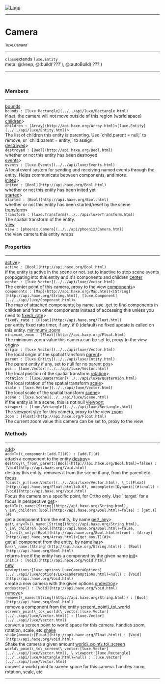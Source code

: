 
[![Logo](../../images/logo.png)](../../api/index.html)

---


<h1>Camera</h1>
<small>`luxe.Camera`</small>



<hr/>

`class`extends <code><span>luxe.Entity</span></code><br/><span class="meta">
meta: @:keep, @:build(&#x27;???&#x27;), @:autoBuild(&#x27;???&#x27;)</span>

<hr/>


&nbsp;
&nbsp;




<h3>Members</h3> <hr/><span class="member apipage">
                <a name="bounds"><a class="lift" href="#bounds">bounds</a></a><div class="clear"></div>
                <code class="signature apipage">bounds : [luxe.Rectangle](../../api/luxe/Rectangle.html)</code><br/></span>
            <span class="small_desc_flat">if set, the camera will not move outside of this region (world space)</span><br/><span class="member apipage">
                <a name="children"><a class="lift" href="#children">children</a></a><a title="inherited from luxe.Entity" class="tooltip inherited">&gt;</a><div class="clear"></div>
                <code class="signature apipage">children : [Array](http://api.haxe.org/Array.html)&lt;[luxe.Entity](../../api/luxe/Entity.html)&gt;</code><br/></span>
            <span class="small_desc_flat">The list of children this entity is parenting. Use `child.parent = null;` to remove, or `child.parent = entity;` to assign.</span><br/><span class="member apipage">
                <a name="destroyed"><a class="lift" href="#destroyed">destroyed</a></a><a title="inherited from luxe.Entity" class="tooltip inherited">&gt;</a><div class="clear"></div>
                <code class="signature apipage">destroyed : [Bool](http://api.haxe.org/Bool.html)</code><br/></span>
            <span class="small_desc_flat">whether or not this entity has been destroyed</span><br/><span class="member apipage">
                <a name="events"><a class="lift" href="#events">events</a></a><a title="inherited from luxe.Entity" class="tooltip inherited">&gt;</a><div class="clear"></div>
                <code class="signature apipage">events : [luxe.Events](../../api/luxe/Events.html)</code><br/></span>
            <span class="small_desc_flat">A local event system for sending and receiving named events through the entity. Helps communicate between components, and more.</span><br/><span class="member apipage">
                <a name="inited"><a class="lift" href="#inited">inited</a></a><a title="inherited from luxe.Entity" class="tooltip inherited">&gt;</a><div class="clear"></div>
                <code class="signature apipage">inited : [Bool](http://api.haxe.org/Bool.html)</code><br/></span>
            <span class="small_desc_flat">whether or not this entity has been inited yet</span><br/><span class="member apipage">
                <a name="started"><a class="lift" href="#started">started</a></a><a title="inherited from luxe.Entity" class="tooltip inherited">&gt;</a><div class="clear"></div>
                <code class="signature apipage">started : [Bool](http://api.haxe.org/Bool.html)</code><br/></span>
            <span class="small_desc_flat">whether or not this entity has been started/reset by the scene</span><br/><span class="member apipage">
                <a name="transform"><a class="lift" href="#transform">transform</a></a><a title="inherited from luxe.Entity" class="tooltip inherited">&gt;</a><div class="clear"></div>
                <code class="signature apipage">transform : [luxe.Transform](../../api/luxe/Transform.html)</code><br/></span>
            <span class="small_desc_flat">The spatial transform of the entity.</span><br/><span class="member apipage">
                <a name="view"><a class="lift" href="#view">view</a></a><div class="clear"></div>
                <code class="signature apipage">view : [phoenix.Camera](../../api/phoenix/Camera.html)</code><br/></span>
            <span class="small_desc_flat">the view camera this entity wraps</span><br/>

<h3>Properties</h3> <hr/><span class="member apipage">
                <a name="active"><a class="lift" href="#active">active</a></a><a title="inherited from luxe.Entity" class="tooltip inherited">&gt;</a><div class="clear"></div>
                <code class="signature apipage">active : [Bool](http://api.haxe.org/Bool.html)</code><br/></span>
            <span class="small_desc_flat">if the entity is active in the scene or not. set to inactive to stop scene events propogating into this entity and it's components and children</span><span class="member apipage">
                <a name="center"><a class="lift" href="#center">center</a></a><div class="clear"></div>
                <code class="signature apipage">center : [luxe.Vector](../../api/luxe/Vector.html)</code><br/></span>
            <span class="small_desc_flat">The center point of this camera, proxy to the view</span><span class="member apipage">
                <a name="components"><a class="lift" href="#components">components</a></a><a title="inherited from luxe.Entity" class="tooltip inherited">&gt;</a><div class="clear"></div>
                <code class="signature apipage">components : [Map](http://api.haxe.org/Map.html)&lt;[String](http://api.haxe.org/String.html), [luxe.Component](../../api/luxe/Component.html)&gt;</code><br/></span>
            <span class="small_desc_flat">The map of attached components, by name. use .get to find components in children and from other components instead of accessing this unless you need to</span><span class="member apipage">
                <a name="fixed_rate"><a class="lift" href="#fixed_rate">fixed\_rate</a></a><a title="inherited from luxe.Entity" class="tooltip inherited">&gt;</a><div class="clear"></div>
                <code class="signature apipage">fixed\_rate : [Float](http://api.haxe.org/Float.html)</code><br/></span>
            <span class="small_desc_flat">per entity fixed rate timer, if any. if 0 (default) no fixed update is called on this entity.</span><span class="member apipage">
                <a name="minimum_zoom"><a class="lift" href="#minimum_zoom">minimum\_zoom</a></a><div class="clear"></div>
                <code class="signature apipage">minimum\_zoom : [Float](http://api.haxe.org/Float.html)</code><br/></span>
            <span class="small_desc_flat">The minimum zoom value this camera can be set to, proxy to the view</span><span class="member apipage">
                <a name="origin"><a class="lift" href="#origin">origin</a></a><a title="inherited from luxe.Entity" class="tooltip inherited">&gt;</a><div class="clear"></div>
                <code class="signature apipage">origin : [luxe.Vector](../../api/luxe/Vector.html)</code><br/></span>
            <span class="small_desc_flat">The local origin of the spatial transform</span><span class="member apipage">
                <a name="parent"><a class="lift" href="#parent">parent</a></a><a title="inherited from luxe.Entity" class="tooltip inherited">&gt;</a><div class="clear"></div>
                <code class="signature apipage">parent : [luxe.Entity](../../api/luxe/Entity.html)</code><br/></span>
            <span class="small_desc_flat">The parent entity if any, set to null for no parent</span><span class="member apipage">
                <a name="pos"><a class="lift" href="#pos">pos</a></a><a title="inherited from luxe.Entity" class="tooltip inherited">&gt;</a><div class="clear"></div>
                <code class="signature apipage">pos : [luxe.Vector](../../api/luxe/Vector.html)</code><br/></span>
            <span class="small_desc_flat">The local position of the spatial transform</span><span class="member apipage">
                <a name="rotation"><a class="lift" href="#rotation">rotation</a></a><a title="inherited from luxe.Entity" class="tooltip inherited">&gt;</a><div class="clear"></div>
                <code class="signature apipage">rotation : [luxe.Quaternion](../../api/luxe/Quaternion.html)</code><br/></span>
            <span class="small_desc_flat">The local rotation of the spatial transform</span><span class="member apipage">
                <a name="scale"><a class="lift" href="#scale">scale</a></a><a title="inherited from luxe.Entity" class="tooltip inherited">&gt;</a><div class="clear"></div>
                <code class="signature apipage">scale : [luxe.Vector](../../api/luxe/Vector.html)</code><br/></span>
            <span class="small_desc_flat">The local scale of the spatial transform</span><span class="member apipage">
                <a name="scene"><a class="lift" href="#scene">scene</a></a><a title="inherited from luxe.Entity" class="tooltip inherited">&gt;</a><div class="clear"></div>
                <code class="signature apipage">scene : [luxe.Scene](../../api/luxe/Scene.html)</code><br/></span>
            <span class="small_desc_flat">if the entity is in a scene, this is not null</span><span class="member apipage">
                <a name="viewport"><a class="lift" href="#viewport">viewport</a></a><div class="clear"></div>
                <code class="signature apipage">viewport : [luxe.Rectangle](../../api/luxe/Rectangle.html)</code><br/></span>
            <span class="small_desc_flat">The viewport size for this camera, proxy to the view</span><span class="member apipage">
                <a name="zoom"><a class="lift" href="#zoom">zoom</a></a><div class="clear"></div>
                <code class="signature apipage">zoom : [Float](http://api.haxe.org/Float.html)</code><br/></span>
            <span class="small_desc_flat">The current zoom value this camera can be set to, proxy to the view</span>

<h3>Methods</h3> <hr/><span class="method apipage">
            <a name="add"><a class="lift" href="#add">add</a></a><a title="inherited from luxe.Entity" class="tooltip inherited">&gt;</a><div class="clear"></div>
            <code class="signature apipage">add&lt;T&gt;(\_component:[add.T](#)<span></span>) : [add.T](#)</code><br/><span class="small_desc_flat">attach a component to the entity</span>


</span>
<span class="method apipage">
            <a name="destroy"><a class="lift" href="#destroy">destroy</a></a><a title="inherited from luxe.Entity" class="tooltip inherited">&gt;</a><div class="clear"></div>
            <code class="signature apipage">destroy(\_from\_parent:[Bool](http://api.haxe.org/Bool.html)<span>=false</span>) : [Void](http://api.haxe.org/Void.html)</code><br/><span class="small_desc_flat">destroy this entity. removes it from the scene if any, from the parent etc.</span>


</span>
<span class="method apipage">
            <a name="focus"><a class="lift" href="#focus">focus</a></a><div class="clear"></div>
            <code class="signature apipage">focus(\_p:[luxe.Vector](../../api/luxe/Vector.html)<span></span>, \_t:[Float](http://api.haxe.org/Float.html)<span>=0.6f</span>, oncomplete:[Dynamic](#)<span>=null</span>) : [Void](http://api.haxe.org/Void.html)</code><br/><span class="small_desc_flat">Focus the camera on a specific point, for Ortho only.
        Use `.target` for a focus in perspective</span>


</span>
<span class="method apipage">
            <a name="get"><a class="lift" href="#get">get</a></a><a title="inherited from luxe.Entity" class="tooltip inherited">&gt;</a><div class="clear"></div>
            <code class="signature apipage">get&lt;T&gt;(\_name:[String](http://api.haxe.org/String.html)<span></span>, \_in\_children:[Bool](http://api.haxe.org/Bool.html)<span>=false</span>) : [get.T](#)</code><br/><span class="small_desc_flat">get a component from the entity, by name</span>


</span>
<span class="method apipage">
            <a name="get_any"><a class="lift" href="#get_any">get\_any</a></a><a title="inherited from luxe.Entity" class="tooltip inherited">&gt;</a><div class="clear"></div>
            <code class="signature apipage">get\_any&lt;T&gt;(\_name:[String](http://api.haxe.org/String.html)<span></span>, \_in\_children:[Bool](http://api.haxe.org/Bool.html)<span>=false</span>, \_first\_only:[Bool](http://api.haxe.org/Bool.html)<span>=true</span>) : [Array](http://api.haxe.org/Array.html)&lt;[get_any.T](#)&gt;</code><br/><span class="small_desc_flat">get all component from the entity, by name</span>


</span>
<span class="method apipage">
            <a name="has"><a class="lift" href="#has">has</a></a><a title="inherited from luxe.Entity" class="tooltip inherited">&gt;</a><div class="clear"></div>
            <code class="signature apipage">has(\_name:[String](http://api.haxe.org/String.html)<span></span>) : [Bool](http://api.haxe.org/Bool.html)</code><br/><span class="small_desc_flat">returns true if the entity has a component by the given name</span>


</span>
<span class="method apipage">
            <a name="init"><a class="lift" href="#init">init</a></a><a title="inherited from luxe.Entity" class="tooltip inherited">&gt;</a><div class="clear"></div>
            <code class="signature apipage">init() : [Void](http://api.haxe.org/Void.html)</code><br/><span class="small_desc_flat"></span>


</span>
<span class="method apipage">
            <a name="new"><a class="lift" href="#new">new</a></a><div class="clear"></div>
            <code class="signature apipage">new(options:[luxe.options.LuxeCameraOptions](../../api/luxe/options/LuxeCameraOptions.html)<span>=null</span>) : [Void](http://api.haxe.org/Void.html)</code><br/><span class="small_desc_flat">create a new camera with the given options</span>


</span>
<span class="method apipage">
            <a name="ondestroy"><a class="lift" href="#ondestroy">ondestroy</a></a><a title="inherited from luxe.Entity" class="tooltip inherited">&gt;</a><div class="clear"></div>
            <code class="signature apipage">ondestroy() : [Void](http://api.haxe.org/Void.html)</code><br/><span class="small_desc_flat"></span>


</span>
<span class="method apipage">
            <a name="remove"><a class="lift" href="#remove">remove</a></a><a title="inherited from luxe.Entity" class="tooltip inherited">&gt;</a><div class="clear"></div>
            <code class="signature apipage">remove(\_name:[String](http://api.haxe.org/String.html)<span></span>) : [Bool](http://api.haxe.org/Bool.html)</code><br/><span class="small_desc_flat">remove a component from the entity</span>


</span>
<span class="method apipage">
            <a name="screen_point_to_world"><a class="lift" href="#screen_point_to_world">screen\_point\_to\_world</a></a><div class="clear"></div>
            <code class="signature apipage">screen\_point\_to\_world(\_vector:[luxe.Vector](../../api/luxe/Vector.html)<span></span>) : [luxe.Vector](../../api/luxe/Vector.html)</code><br/><span class="small_desc_flat">convert a screen point to world space for this camera. handles zoom, rotation, scale, etc</span>


</span>
<span class="method apipage">
            <a name="shake"><a class="lift" href="#shake">shake</a></a><div class="clear"></div>
            <code class="signature apipage">shake(amount:[Float](http://api.haxe.org/Float.html)<span></span>) : [Void](http://api.haxe.org/Void.html)</code><br/><span class="small_desc_flat">Shake the camera a given amount</span>


</span>
<span class="method apipage">
            <a name="world_point_to_screen"><a class="lift" href="#world_point_to_screen">world\_point\_to\_screen</a></a><div class="clear"></div>
            <code class="signature apipage">world\_point\_to\_screen(\_vector:[luxe.Vector](../../api/luxe/Vector.html)<span></span>, \_viewport:[luxe.Rectangle](../../api/luxe/Rectangle.html)<span>=null</span>) : [luxe.Vector](../../api/luxe/Vector.html)</code><br/><span class="small_desc_flat">convert a world point to screen space for this camera. handles zoom, rotation, scale, etc</span>


</span>



<hr/>

&nbsp;
&nbsp;
&nbsp;
&nbsp;